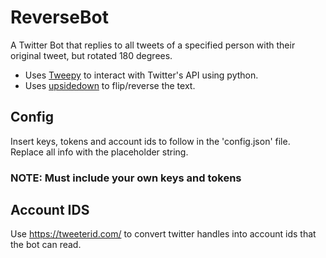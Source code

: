 # ReverseBot

A Twitter Bot that replies to all tweets of a specified person with their original tweet, but rotated 180 degrees. 

- Uses [Tweepy](https://www.tweepy.org/) to interact with Twitter's API using python. 
- Uses [upsidedown](https://pypi.org/project/upsidedown/) to flip/reverse the text.

## Config

Insert keys, tokens and account ids to follow in the 'config.json' file. Replace all info with the placeholder string.

### __NOTE: Must include your own keys and tokens__

## Account IDS

Use https://tweeterid.com/ to convert twitter handles into account ids that the bot can read.

